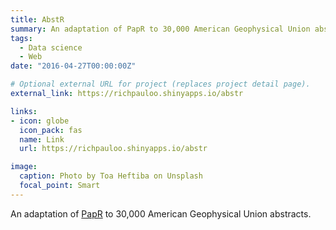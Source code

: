 ```yaml
---
title: AbstR
summary: An adaptation of PapR to 30,000 American Geophysical Union abstracts.
tags: 
  - Data science
  - Web
date: "2016-04-27T00:00:00Z"

# Optional external URL for project (replaces project detail page).
external_link: https://richpauloo.shinyapps.io/abstr

links:
- icon: globe
  icon_pack: fas
  name: Link
  url: https://richpauloo.shinyapps.io/abstr

image:
  caption: Photo by Toa Heftiba on Unsplash
  focal_point: Smart
---
```


An adaptation of [PapR](https://shiny.rstudio.com/gallery/papr) to 30,000 American Geophysical Union abstracts.